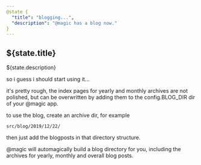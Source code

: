 ```yaml
---
@state {
  "title": "blogging...",
  "description": "@magic has a blog now."
}
---
```


## ${state.title}

${state.description}

so i guess i should start using it...

it's pretty rough,
the index pages for yearly and monthly archives are not polished,
but can be overwritten by adding them to the config.BLOG_DIR dir of your @magic app.

to use the blog,
create an archive dir, for example
```
src/blog/2019/12/22/
```

then just add the blogposts in that directory structure.

@magic will automagically build a blog directory for you,
including the archives for yearly, monthly and overall blog posts.
